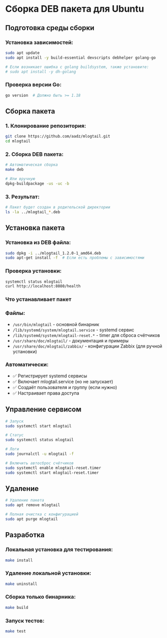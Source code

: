 # Сборка DEB пакета для Ubuntu

## Подготовка среды сборки

### Установка зависимостей:
```bash
sudo apt update
sudo apt install -y build-essential devscripts debhelper golang-go

# Если возникает ошибка с golang buildsystem, также установите:
# sudo apt install -y dh-golang
```

### Проверка версии Go:
```bash
go version  # Должно быть >= 1.18
```

## Сборка пакета

### 1. Клонирование репозитория:
```bash
git clone https://github.com/aadz/mlogtail.git
cd mlogtail
```

### 2. Сборка DEB пакета:
```bash
# Автоматическая сборка
make deb

# Или вручную
dpkg-buildpackage -us -uc -b
```

### 3. Результат:
```bash
# Пакет будет создан в родительской директории
ls -la ../mlogtail_*.deb
```

## Установка пакета

### Установка из DEB файла:
```bash
sudo dpkg -i ../mlogtail_1.2.0-1_amd64.deb
sudo apt-get install -f  # Если есть проблемы с зависимостями
```

### Проверка установки:
```bash
systemctl status mlogtail
curl http://localhost:8080/health
```

### Что устанавливает пакет

### Файлы:
- `/usr/bin/mlogtail` - основной бинарник
- `/lib/systemd/system/mlogtail.service` - systemd сервис
- `/lib/systemd/system/mlogtail-reset.*` - timer для сброса счётчиков
- `/usr/share/doc/mlogtail/` - документация и примеры
- `/usr/share/doc/mlogtail/zabbix/` - конфигурации Zabbix (для ручной установки)

### Автоматически:
- ✅ Регистрирует systemd сервисы
- ✅ Включает mlogtail.service (но не запускает)
- ✅ Создаёт пользователя и группу (если нужно)
- ✅ Настраивает права доступа

## Управление сервисом

```bash
# Запуск
sudo systemctl start mlogtail

# Статус
sudo systemctl status mlogtail

# Логи
sudo journalctl -u mlogtail -f

# Включить автосброс счётчиков
sudo systemctl enable mlogtail-reset.timer
sudo systemctl start mlogtail-reset.timer
```

## Удаление

```bash
# Удаление пакета
sudo apt remove mlogtail

# Полная очистка с конфигурацией
sudo apt purge mlogtail
```

## Разработка

### Локальная установка для тестирования:
```bash
make install
```

### Удаление локальной установки:
```bash
make uninstall
```

### Сборка только бинарника:
```bash
make build
```

### Запуск тестов:
```bash
make test
```